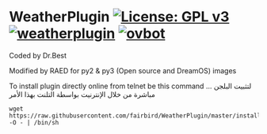 WeatherPlugin [![License: GPL v3](https://img.shields.io/badge/License-GPLv3-blue.svg)](https://www.gnu.org/licenses/gpl-3.0) [![weatherplugin](https://github.com/fairbird/WeatherPlugin/actions/workflows/weatherplugin.yml/badge.svg)](https://github.com/fairbird/WeatherPlugin/actions/workflows/weatherplugin.yml) [![ovbot](https://github.com/fairbird/WeatherPlugin/actions/workflows/ovbot.yml/badge.svg)](https://github.com/fairbird/WeatherPlugin/actions/workflows/ovbot.yml)
==============

Coded by Dr.Best

Modified by RAED for py2 & py3 (Open source and DreamOS) images

To install plugin directly online from telnet be this command ... لتثبيت البلجن مباشرة من خلال الإنترنيت بواسطة التلنت بهذا الأمر
```
wget https://raw.githubusercontent.com/fairbird/WeatherPlugin/master/installer.sh -O - | /bin/sh
```
